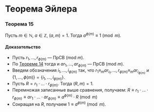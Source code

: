 # Теорема Эйлера

### **Теорема 15**

Пусть $m \in \mathbb{N}$, $a \in \mathbb{Z}$, $(a, m) = 1$. Тогда $a^{\phi(m)} \equiv 1 \pmod{m}$.

#### **Доказательство**

+ Пусть $r_1, \dots, r_{\phi(m)}$ — ПрСВ (mod $m$).
+ По [Теореме 14](16.md#теорема-14) тогда и $ar_1, \dots, ar_{\phi(m)}$ — ПрСВ (mod $m$).
+ Введем обозначения $i_1, \dots, i_{\phi(m)}$ так, что $r_1 \equiv_m ar_{i_1}, \dots, r_{\phi(m)} \equiv_m ar_{i_{\phi(m)}}$ и $\{1, \dots, \phi(m)\} = \{i_1, \dots, i_{\phi(m)}\}$.
+ Пусть $R = r_1 \cdot \dots \cdot r_{\phi(m)}$. Тогда $(R, m) = 1$.
+ Перемножая записанные выше сравнения, получаем:
  $R \equiv r_1 \cdot \dots \cdot r_{\phi(m)} \equiv ar_1 \cdot \dots \cdot ar_{\phi(m)} \equiv a^{\phi(m)} \cdot R \pmod{m}$
+ Сокращая на $R$, получаем $1 \equiv a^{\phi(m)} \pmod{m}$.
